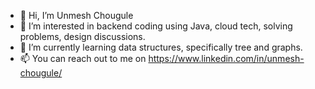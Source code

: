 - 👋 Hi, I’m Unmesh Chougule
- 👀 I’m interested in backend coding using Java, cloud tech, solving problems, design discussions.
- 🌱 I’m currently learning data structures, specifically tree and graphs.
- 📫 You can reach out to me on https://www.linkedin.com/in/unmesh-chougule/

<!---
unmeshch/unmeshch is a ✨ special ✨ repository because its `README.md` (this file) appears on your GitHub profile.
You can click the Preview link to take a look at your changes.
--->
